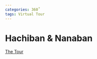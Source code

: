 ```yaml
---
categories: 360˚
tags: Virtual Tour
---
```


# Hachiban & Nanaban

[The Tour](https://etrdesign.github.io/Navy-Lodge-Towers/)
